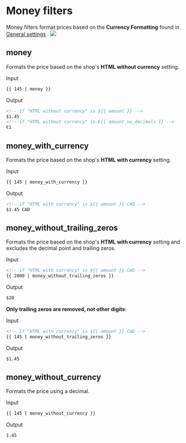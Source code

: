 # Money filters

Money filters format prices based on the **Currency Formatting** found in [General settings](//www.shopify.com/admin/settings/general) .
![](/assets/themes/money_format_settings-ca355c0a6c82571aa1fbcb9e4bbc49ab0cbe276b6bbe29bfe6b48615b0dd7785.jpg)

## money

Formats the price based on the shop's **HTML without currency** setting.

Input

```html
{{ 145 | money }}
```

Output

```html
<!-- if "HTML without currency" is ${{ amount }} -->
$1.45
<!-- if "HTML without currency" is €{{ amount_no_decimals }} -->
€1
```

## money_with_currency

Formats the price based on the shop's **HTML with currency** setting.

Input

```html
{{ 145 | money_with_currency }}
```

Output

```html
<!-- if "HTML with currency" is ${{ amount }} CAD -->
$1.45 CAD
```

## money_without_trailing_zeros

Formats the price based on the shop's **HTML with currency** setting and excludes the decimal point and trailing zeros.

Input

```html
<!-- if "HTML with currency" is ${{ amount }} CAD -->
{{ 2000 | money_without_trailing_zeros }}
```

Output

```html
$20
```

**Only trailing zeros are removed, not other digits**:

Input

```html
<!-- if "HTML with currency" is ${{ amount }} CAD -->
{{ 145 | money_without_trailing_zeros }}
```

Output

```html
$1.45
```

## money_without_currency

Formats the price using a decimal.

Input

```html
{{ 145 | money_without_currency }}
```

Output

```html
1.45
```
